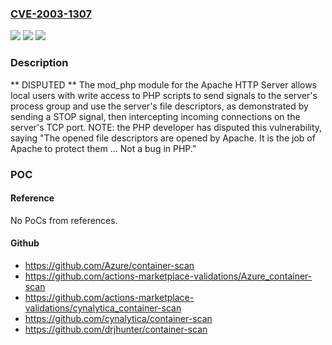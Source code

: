 ### [CVE-2003-1307](https://cve.mitre.org/cgi-bin/cvename.cgi?name=CVE-2003-1307)
![](https://img.shields.io/static/v1?label=Product&message=n%2Fa&color=blue)
![](https://img.shields.io/static/v1?label=Version&message=n%2Fa&color=blue)
![](https://img.shields.io/static/v1?label=Vulnerability&message=n%2Fa&color=brighgreen)

### Description

** DISPUTED **  The mod_php module for the Apache HTTP Server allows local users with write access to PHP scripts to send signals to the server's process group and use the server's file descriptors, as demonstrated by sending a STOP signal, then intercepting incoming connections on the server's TCP port.  NOTE: the PHP developer has disputed this vulnerability, saying "The opened file descriptors are opened by Apache. It is the job of Apache to protect them ... Not a bug in PHP."

### POC

#### Reference
No PoCs from references.

#### Github
- https://github.com/Azure/container-scan
- https://github.com/actions-marketplace-validations/Azure_container-scan
- https://github.com/actions-marketplace-validations/cynalytica_container-scan
- https://github.com/cynalytica/container-scan
- https://github.com/drjhunter/container-scan

